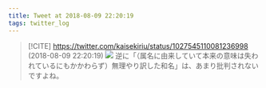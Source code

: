 ```yaml
---
title: Tweet at 2018-08-09 22:20:19
tags: twitter_log
---
```


> [!CITE] https://twitter.com/kaisekiriu/status/1027545110081236998 (2018-08-09 22:20:19)
> ![](https://twitter.com/kaisekiriu/status/1027545110081236998)
> 逆に「（属名に由来していて本来の意味は失われているにもかかわらず）無理やり訳した和名」は、あまり批判されないですよね。
